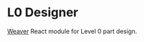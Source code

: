 # L0 Designer

[Weaver](https://github.com/Meristembio/Weaver) React module for Level 0 part design.